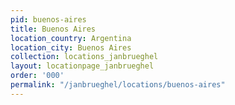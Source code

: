 ```yaml
---
pid: buenos-aires
title: Buenos Aires
location_country: Argentina
location_city: Buenos Aires
collection: locations_janbrueghel
layout: locationpage_janbrueghel
order: '000'
permalink: "/janbrueghel/locations/buenos-aires"
---
```

